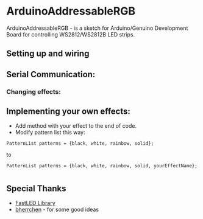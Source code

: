 # ArduinoAddressableRGB

ArduinoAddressableRGB - is a sketch for Arduino/Genuino Development Board for controlling WS2812/WS2812B LED strips.

## Setting up and wiring 


## Serial Communication:
### Changing effects:


## Implementing your own effects:
* Add method with your effect to the end of code.
* Modify pattern list this way:
```
PatternList patterns = {black, white, rainbow, solid};
```
to
```
PatternList patterns = {black, white, rainbow, solid, yourEffectName};
```
#


## Special Thanks
* [FastLED Library](https://github.com/FastLED/FastLED)
* [bherrchen](https://github.com/bherrchen/WS2812-CaseLedstripControl) - for some good ideas
